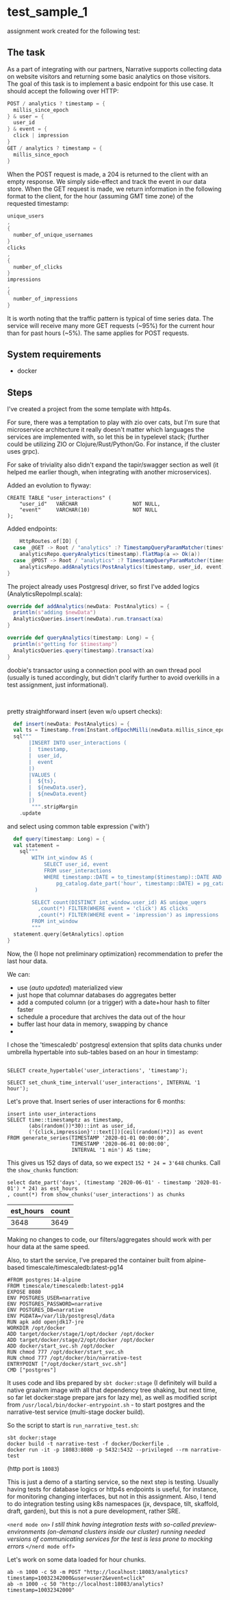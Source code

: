 # test_sample_1 #

assignment work created for the following test:

## The task ##

As a part of integrating with our partners, Narrative supports collecting data on website visitors and returning some
basic analytics on those visitors. The goal of this task is to implement a basic endpoint for this use case. It should
accept the following over HTTP:

```scala
POST / analytics ? timestamp = {
  millis_since_epoch
} & user = {
  user_id
} & event = {
  click | impression
}
GET / analytics ? timestamp = {
  millis_since_epoch
}
```

When the POST request is made, a 204 is returned to the client with an empty response. We simply side-effect and track
the event in our data store. When the GET request is made, we return information in the following format to the client,
for the hour (assuming GMT time zone) of the requested timestamp:

```scala
unique_users
,
{
  number_of_unique_usernames
}
clicks
,
{
  number_of_clicks
}
impressions
,
{
  number_of_impressions
}
```

It is worth noting that the traffic pattern is typical of time series data. The service will receive many more GET
requests (~95%) for the current hour than for past hours (~5%). The same applies for POST requests.

## System requirements ##

- docker

## Steps ##

I've created a project from the some template with http4s.

For sure, there was a temptation to play with zio over cats, but I'm sure that microservice architecture it really doesn't matter which languages the services are implemented with, so let this be in typelevel stack; (further could be utilizing ZIO or Clojure/Rust/Python/Go. For instance, if the cluster uses grpc).

For sake of triviality also didn't expand the tapir/swagger section as well (it helped me earlier though, when integrating with another microservices).

Added an evolution to flyway:
```postgresql
CREATE TABLE "user_interactions" (
    "user_id"   VARCHAR                  NOT NULL,
    "event"     VARCHAR(10)              NOT NULL
);
```

Added endpoints:

```scala
    HttpRoutes.of[IO] {
  case _@GET -> Root / "analytics" :? TimestampQueryParamMatcher(timestamp) =>
    analyticsRepo.queryAnalytics(timestamp).flatMap(a => Ok(a))
  case _@POST -> Root / "analytics" :? TimestampQueryParamMatcher(timestamp) +& UserQueryParamMatcher(user_id) +& EventQueryParamMatcher(event) =>
    analyticsRepo.addAnalytics(PostAnalytics(timestamp, user_id, event)).flatMap(_ => NoContent())
}
```

The project already uses Postgresql driver, so first I've added logics (AnalyticsRepoImpl.scala):

```scala
override def addAnalytics(newData: PostAnalytics) = {
  println(s"adding $newData")
  AnalyticsQueries.insert(newData).run.transact(xa)
}

override def queryAnalytics(timestamp: Long) = {
  println(s"getting for $timestamp")
  AnalyticsQueries.query(timestamp).transact(xa)
}

```
doobie's transactor using a connection pool with an own thread pool (usually is tuned accordingly, but didn't clarify further to avoid overkills in a test assignment, just informational).

<br/>

pretty straightforward insert (even w/o upsert checks):
```scala
  def insert(newData: PostAnalytics) = {
  val ts = Timestamp.from(Instant.ofEpochMilli(newData.millis_since_epoch))
  sql"""
       |INSERT INTO user_interactions (
       |  timestamp,
       |  user_id,
       |  event
       |)
       |VALUES (
       |  ${ts},
       |  ${newData.user},
       |  ${newData.event}
       |)
        """.stripMargin
    .update
```

and select using common table expression ('with')

```scala
  def query(timestamp: Long) = {
  val statement =
    sql"""
        WITH int_window AS (
            SELECT user_id, event
            FROM user_interactions
            WHERE timestamp::DATE = to_timestamp($timestamp)::DATE AND
                pg_catalog.date_part('hour', timestamp::DATE) = pg_catalog.date_part('hour', to_timestamp($timestamp)::DATE)
         )

        SELECT count(DISTINCT int_window.user_id) AS unique_uqers
          ,count(*) FILTER(WHERE event = 'click') AS clicks
          ,count(*) FILTER(WHERE event = 'impression') as impressions
        FROM int_window
        """
  statement.query[GetAnalytics].option
}
```



Now, the {I hope not preliminary optimization} recommendation to prefer the last hour data.

We can:
* use (_auto updated_) materialized view
* just hope that columnar databases do aggregates better
* add a computed column (or a trigger) with a date+hour hash to filter faster
* schedule a procedure that archives the data out of the hour
* buffer last hour data in memory, swapping by chance
*

I chose the 'timescaledb' postgresql extension that splits data chunks under umbrella hypertable into sub-tables based on an hour in timestamp:
```postgresql

SELECT create_hypertable('user_interactions', 'timestamp');

SELECT set_chunk_time_interval('user_interactions', INTERVAL '1 hour');

```

Let's prove that.
Insert series of user interactions for 6 months:
```postgresql
insert into user_interactions
SELECT time::timestamptz as timestamp,
       (abs(random())*30)::int as user_id,
       ('{click,impression}'::text[])[ceil(random()*2)] as event
FROM generate_series(TIMESTAMP '2020-01-01 00:00:00',
                     TIMESTAMP '2020-06-01 00:00:00',
                     INTERVAL '1 min') AS time;
```
This gives us 152 days of data, so we expect `152 * 24 = 3'648` chunks.
Call the `show_chunks` function:
```postgresql
select date_part('days', (timestamp '2020-06-01' - timestamp '2020-01-01') * 24) as est_hours
, count(*) from show_chunks('user_interactions') as chunks
```

| est_hours | count |
|-----------|-------|
| 3648      | 3649  |

Making no changes to code, our filters/aggregates should work with per hour data at the same speed.

Also, to start the service, I've prepared the container built from alpine-based timescale/timescaledb:latest-pg14
```docker
#FROM postgres:14-alpine
FROM timescale/timescaledb:latest-pg14
EXPOSE 8080
ENV POSTGRES_USER=narrative
ENV POSTGRES_PASSWORD=narrative
ENV POSTGRES_DB=narrative
ENV PGDATA=/var/lib/postgresql/data
RUN apk add openjdk17-jre
WORKDIR /opt/docker
ADD target/docker/stage/1/opt/docker /opt/docker
ADD target/docker/stage/2/opt/docker /opt/docker
ADD docker/start_svc.sh /opt/docker
RUN chmod 777 /opt/docker/start_svc.sh
RUN chmod 777 /opt/docker/bin/narrative-test
ENTRYPOINT ["/opt/docker/start_svc.sh"]
CMD ["postgres"]

```

It uses code and libs prepared by `sbt docker:stage` (I definitely will build a native graalvm image with all that dependency tree shaking, but next time, so far let docker:stage prepare jars for lazy me), as well as modified script from `/usr/local/bin/docker-entrypoint.sh` - to start postgres and the narrative-test service (multi-stage docker build).

So the script to start is `run_narrative_test.sh`:
```shell
sbt docker:stage
docker build -t narrative-test -f docker/Dockerfile .
docker run -it -p 18083:8080 -p 5432:5432 --privileged --rm narrative-test
```
(http port is `18083`)

This is just a demo of a starting service, so the next step is testing.
Usually having tests for database logics or http4s endpoints is useful, for instance, for monitoring changing interfaces, but not in this assignment.
Also, I tend to do integration testing using k8s namespaces (jx, devspace, tilt, skaffold, draft, garden), but this is not a pure development, rather SRE.

`<nerd mode on>` _I still think having integration tests with so-called preview-environments (on-demand clusters inside our cluster) running needed versions of communicating services for the test is less prone to mocking errors_ `</nerd mode off>`

Let's work on some data loaded for hour chunks.
```shell
ab -n 1000 -c 50 -m POST "http://localhost:18083/analytics?timestamp=10032342000&user=user2&event=click"
ab -n 1000 -c 50 "http://localhost:18083/analytics?timestamp=10032342000"
```

